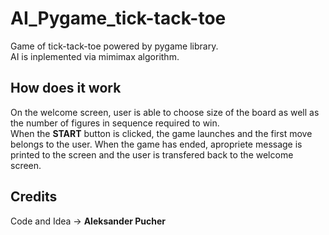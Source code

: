 # AI_Pygame_tick-tack-toe
Game of tick-tack-toe powered by pygame library. \
AI is inplemented via mimimax algorithm.
## How does it work
On the welcome screen, user is able to choose size of the board as well as the number of figures in sequence required to win. \
When the **START** button is clicked, the game launches and the first move belongs to the user.
When the game has ended, apropriete message is printed to the screen and the user is transfered back to the welcome screen.

## Credits
Code and Idea -> **Aleksander Pucher**
